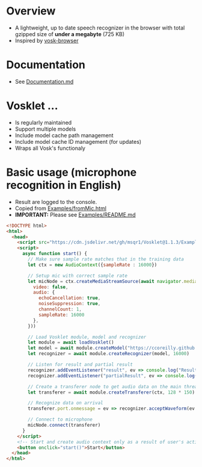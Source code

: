 # Overview
- A lightweight, up to date speech recognizer in the browser with total gzipped size of **under a megabyte** (725 KB) 
- Inspired by [vosk-browser](https://github.com/ccoreilly/vosk-browser)

# Documentation
- See [Documentation.md](Documentation.md)

# Vosklet ...
- Is regularly maintained
- Support multiple models
- Include model cache path management
- Include model cache ID management (for updates)
- Wraps all Vosk's functionaly

# Basic usage (microphone recognition in English)
- Result are logged to the console.
- Copied from [Examples/fromMic.html](Examples/fromMic.html)
- **IMPORTANT:** Please see [Examples/README.md](Examples/README.md)
```html
<!DOCTYPE html>
<html>
  <head>
    <script src="https://cdn.jsdelivr.net/gh/msqr1/Vosklet@1.1.3/Examples/Vosklet.min.js" async defer></script>
    <script>
      async function start() {
        // Make sure sample rate matches that in the training data
        let ctx = new AudioContext({sampleRate : 16000})

        // Setup mic with correct sample rate
        let micNode = ctx.createMediaStreamSource(await navigator.mediaDevices.getUserMedia({
          video: false,
          audio: {
            echoCancellation: true,
            noiseSuppression: true,
            channelCount: 1,
            sampleRate: 16000
          },
        }))

        // Load Vosklet module, model and recognizer
        let module = await loadVosklet()
        let model = await module.createModel("https://ccoreilly.github.io/vosk-browser/models/vosk-model-small-en-us-0.15.tar.gz","model","ID")
        let recognizer = await module.createRecognizer(model, 16000)

        // Listen for result and partial result
        recognizer.addEventListener("result", ev => console.log("Result: ", ev.detail))
        recognizer.addEventListener("partialResult", ev => console.log("Partial result: ", ev.detail))

        // Create a transferer node to get audio data on the main thread
        let transferer = await module.createTransferer(ctx, 128 * 150)

        // Recognize data on arrival
        transferer.port.onmessage = ev => recognizer.acceptWaveform(ev.data)

        // Connect to microphone
        micNode.connect(transferer)
      }
    </script>
    <!-- Start and create audio context only as a result of user's action -->
    <button onclick="start()">Start</button>
  </head>
</html>
```
